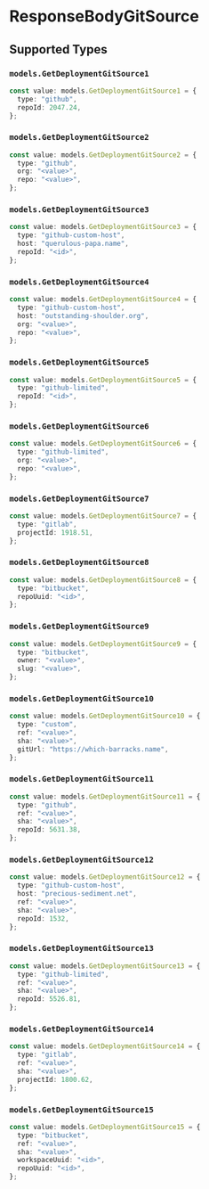 # ResponseBodyGitSource


## Supported Types

### `models.GetDeploymentGitSource1`

```typescript
const value: models.GetDeploymentGitSource1 = {
  type: "github",
  repoId: 2047.24,
};
```

### `models.GetDeploymentGitSource2`

```typescript
const value: models.GetDeploymentGitSource2 = {
  type: "github",
  org: "<value>",
  repo: "<value>",
};
```

### `models.GetDeploymentGitSource3`

```typescript
const value: models.GetDeploymentGitSource3 = {
  type: "github-custom-host",
  host: "querulous-papa.name",
  repoId: "<id>",
};
```

### `models.GetDeploymentGitSource4`

```typescript
const value: models.GetDeploymentGitSource4 = {
  type: "github-custom-host",
  host: "outstanding-shoulder.org",
  org: "<value>",
  repo: "<value>",
};
```

### `models.GetDeploymentGitSource5`

```typescript
const value: models.GetDeploymentGitSource5 = {
  type: "github-limited",
  repoId: "<id>",
};
```

### `models.GetDeploymentGitSource6`

```typescript
const value: models.GetDeploymentGitSource6 = {
  type: "github-limited",
  org: "<value>",
  repo: "<value>",
};
```

### `models.GetDeploymentGitSource7`

```typescript
const value: models.GetDeploymentGitSource7 = {
  type: "gitlab",
  projectId: 1918.51,
};
```

### `models.GetDeploymentGitSource8`

```typescript
const value: models.GetDeploymentGitSource8 = {
  type: "bitbucket",
  repoUuid: "<id>",
};
```

### `models.GetDeploymentGitSource9`

```typescript
const value: models.GetDeploymentGitSource9 = {
  type: "bitbucket",
  owner: "<value>",
  slug: "<value>",
};
```

### `models.GetDeploymentGitSource10`

```typescript
const value: models.GetDeploymentGitSource10 = {
  type: "custom",
  ref: "<value>",
  sha: "<value>",
  gitUrl: "https://which-barracks.name",
};
```

### `models.GetDeploymentGitSource11`

```typescript
const value: models.GetDeploymentGitSource11 = {
  type: "github",
  ref: "<value>",
  sha: "<value>",
  repoId: 5631.38,
};
```

### `models.GetDeploymentGitSource12`

```typescript
const value: models.GetDeploymentGitSource12 = {
  type: "github-custom-host",
  host: "precious-sediment.net",
  ref: "<value>",
  sha: "<value>",
  repoId: 1532,
};
```

### `models.GetDeploymentGitSource13`

```typescript
const value: models.GetDeploymentGitSource13 = {
  type: "github-limited",
  ref: "<value>",
  sha: "<value>",
  repoId: 5526.81,
};
```

### `models.GetDeploymentGitSource14`

```typescript
const value: models.GetDeploymentGitSource14 = {
  type: "gitlab",
  ref: "<value>",
  sha: "<value>",
  projectId: 1800.62,
};
```

### `models.GetDeploymentGitSource15`

```typescript
const value: models.GetDeploymentGitSource15 = {
  type: "bitbucket",
  ref: "<value>",
  sha: "<value>",
  workspaceUuid: "<id>",
  repoUuid: "<id>",
};
```

